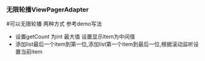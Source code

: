 ### 无限轮播ViewPagerAdapter
#可以无限轮播  两种方式  参考demo写法

* 设置getCount 为int 最大值   设置显示item为中间值
* 添加list最后一个item到第一位,添加list第一个item到最后一位,根据滚动监听设置当前item

